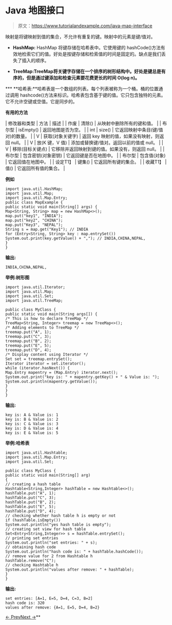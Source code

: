 # Java 地图接口

> 原文：<https://www.tutorialandexample.com/java-map-interface>

映射是将键映射到值的集合，不允许有重复的键。映射中的元素是键/值对。

*   **HashMap:** HashMap 将键存储在哈希表中。它使用键的 hashCode()方法有效地检索它们的值。好处是按键存储和检索值的时间是固定的。缺点是我们丢失了插入的顺序。

*   **TreeMap:**TreeMap**将关键字存储在一个排序的树形结构中。好处是键总是有序的，但是通过键添加和检查元素要花费更长的时间 O(log n)。**

 ***   **哈希表:**哈希表是一个数组的列表。每个列表被称为一个桶。桶的位置通过调用 hashcode()方法来标识。哈希表包含基于键的值。它只包含独特的元素。它不允许空键或空值。它是同步的。

**有用的方法**

| 修改器和类型 | 方法 | 描述 |
| 作废 | 清除() | 从映射中删除所有的键和值。 |
| 布尔型 | isEmpty() | 返回地图是否为空。 |
| int | size() | 它返回映射中条目(键/值对)的数量。 |
| V | 获取(对象关键字) | 返回 key 映射的值，如果没有映射，则返回 null。 |
| V | 放(K 键，V 值) | 添加或替换键/值对。返回以前的值或 null。 |
| V | 移除(目标关键点) | 它移除并返回映射到键的值。如果没有，则返回 null。 |
| 布尔型 | 包含密钥(对象密钥) | 它返回键是否在地图中。 |
| 布尔型 | 包含值(对象) | 它返回值在地图中。 |
| 设定<K>T1】 | 键集() | 它返回所有键的集合。 |
| 收藏<V>T1】 | 值() | 它返回所有值的集合。 |

**例如**

```
import java.util.HashMap;
import java.util.Map;
import java.util.Map.Entry;
public class MapExample {
public static void main(String[] args) {
Map<String, String> map = new HashMap<>();
map.put("key1", "INDIA");
map.put("key2", "CHINA");
map.put("Key3", "NEPAL");
String s = map.get("Key1"); // INDIA
for (Entry<String, String> key : map.entrySet())
System.out.print(key.getValue() + ","); // INDIA,CHINA,NEPAL,
}
}
```

**输出:**

```
INDIA,CHINA,NEPAL,
```

**举例:树形图**

```
import java.util.Iterator;
import java.util.Map;
import java.util.Set;
import java.util.TreeMap;

public class MyClass {
public static void main(String args[]) {
/* This is how to declare TreeMap */
TreeMap<String, Integer> treemap = new TreeMap<>();
/* Adding elements to TreeMap */
treemap.put("A", 1);
treemap.put("C", 3);
treemap.put("B", 2);
treemap.put("E", 5);
treemap.put("D", 4);
/* Display content using Iterator */
Set set = treemap.entrySet();
Iterator iterator = set.iterator();
while (iterator.hasNext()) {
Map.Entry mapentry = (Map.Entry) iterator.next();
System.out.print("key is: " + mapentry.getKey() + " & Value is: ");
System.out.println(mapentry.getValue());
}
}
}
```

**输出:**

```
key is: A & Value is: 1
key is: B & Value is: 2
key is: C & Value is: 3
key is: D & Value is: 4
key is: E & Value is: 5
```

**举例:哈希表**

```
import java.util.Hashtable;
import java.util.Map.Entry;
import java.util.Set;

public class MyClass {
public static void main(String[] arg)
{
// creating a hash table
Hashtable<String,Integer> hashTable = new Hashtable<>();
hashTable.put("A", 1);
hashTable.put("C", 3);
hashTable.put("B", 2);
hashTable.put("E", 5);
hashTable.put("D", 4);
// checking whether hash table h is empty or not
if (hashTable.isEmpty())
System.out.println("yes hash table is empty");
// creating set view for hash table
Set<Entry<String,Integer>> s = hashTable.entrySet();
// printing set entries
System.out.println("set entries: " + s);
// obtaining hash code
System.out.println("hash code is: " + hashTable.hashCode());
// remove value for 2 from Hashtable h
hashTable.remove("C");
// checking Hashtable h
System.out.println("values after remove: " + hashTable);
}
}
```

**输出:**

```
set entries: [A=1, E=5, D=4, C=3, B=2]
hash code is: 320
values after remove: {A=1, E=5, D=4, B=2}
```

[← Prev](https://www.tutorialandexample.com/java-queue-interface)[Next →](https://www.tutorialandexample.com/java-comparable-interface)**